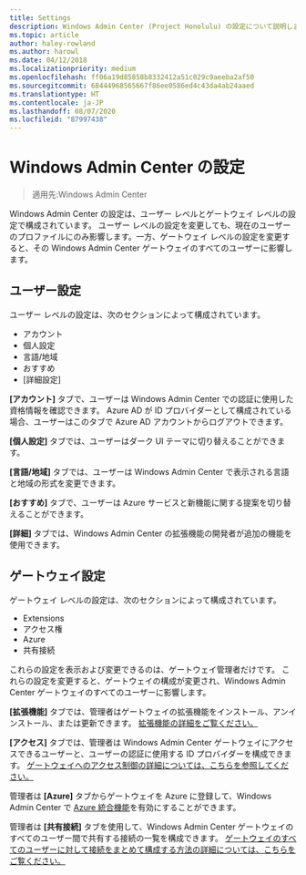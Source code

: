 ```yaml
---
title: Settings
description: Windows Admin Center (Project Honolulu) の設定について説明します。 ユーザー設定を使用すると、ユーザーは言語や地域などの設定を変更できます。 ゲートウェイの設定により、管理者はゲートウェイを構成できます。
ms.topic: article
author: haley-rowland
ms.author: harowl
ms.date: 04/12/2018
ms.localizationpriority: medium
ms.openlocfilehash: ff06a19d85858b8332412a51c029c9aeeba2af50
ms.sourcegitcommit: 68444968565667f86ee0586ed4c43da4ab24aaed
ms.translationtype: HT
ms.contentlocale: ja-JP
ms.lasthandoff: 08/07/2020
ms.locfileid: "87997438"
---
```

# <a name="windows-admin-center-settings"></a>Windows Admin Center の設定

> 適用先:Windows Admin Center

Windows Admin Center の設定は、ユーザー レベルとゲートウェイ レベルの設定で構成されています。 ユーザー レベルの設定を変更しても、現在のユーザーのプロファイルにのみ影響します。一方、ゲートウェイ レベルの設定を変更すると、その Windows Admin Center ゲートウェイのすべてのユーザーに影響します。

## <a name="user-settings"></a>ユーザー設定

ユーザー レベルの設定は、次のセクションによって構成されています。

- アカウント
- 個人設定
- 言語/地域
- おすすめ
- [詳細設定]

**[アカウント]** タブで、ユーザーは Windows Admin Center での認証に使用した資格情報を確認できます。 Azure AD が ID プロバイダーとして構成されている場合、ユーザーはこのタブで Azure AD アカウントからログアウトできます。

**[個人設定]** タブでは、ユーザーはダーク UI テーマに切り替えることができます。

**[言語/地域]** タブでは、ユーザーは Windows Admin Center で表示される言語と地域の形式を変更できます。

**[おすすめ]** タブで、ユーザーは Azure サービスと新機能に関する提案を切り替えることができます。

**[詳細]** タブでは、Windows Admin Center の拡張機能の開発者が追加の機能を使用できます。

## <a name="gateway-settings"></a>ゲートウェイ設定

ゲートウェイ レベルの設定は、次のセクションによって構成されています。

- Extensions
- アクセス権
- Azure
- 共有接続

これらの設定を表示および変更できるのは、ゲートウェイ管理者だけです。 これらの設定を変更すると、ゲートウェイの構成が変更され、Windows Admin Center ゲートウェイのすべてのユーザーに影響します。

**[拡張機能]** タブでは、管理者はゲートウェイの拡張機能をインストール、アンインストール、または更新できます。 [拡張機能の詳細をご覧ください。](using-extensions.md)

**[アクセス]** タブでは、管理者は Windows Admin Center ゲートウェイにアクセスできるユーザーと、ユーザーの認証に使用する ID プロバイダーを構成できます。 [ゲートウェイへのアクセス制御の詳細については、こちらを参照してください。](user-access-control.md)

管理者は **[Azure]** タブからゲートウェイを Azure に登録して、Windows Admin Center で [Azure 統合機能](../azure/azure-integration.md)を有効にすることができます。

管理者は **[共有接続]** タブを使用して、Windows Admin Center ゲートウェイのすべてのユーザー間で共有する接続の一覧を構成できます。 [ゲートウェイのすべてのユーザーに対して接続をまとめて構成する方法の詳細については、こちらをご覧ください。](shared-connections.md)